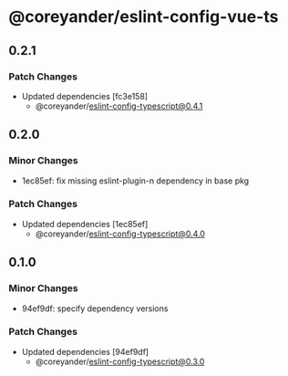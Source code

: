 # @coreyander/eslint-config-vue-ts

## 0.2.1

### Patch Changes

- Updated dependencies [fc3e158]
  - @coreyander/eslint-config-typescript@0.4.1

## 0.2.0

### Minor Changes

- 1ec85ef: fix missing eslint-plugin-n dependency in base pkg

### Patch Changes

- Updated dependencies [1ec85ef]
  - @coreyander/eslint-config-typescript@0.4.0

## 0.1.0

### Minor Changes

- 94ef9df: specify dependency versions

### Patch Changes

- Updated dependencies [94ef9df]
  - @coreyander/eslint-config-typescript@0.3.0
